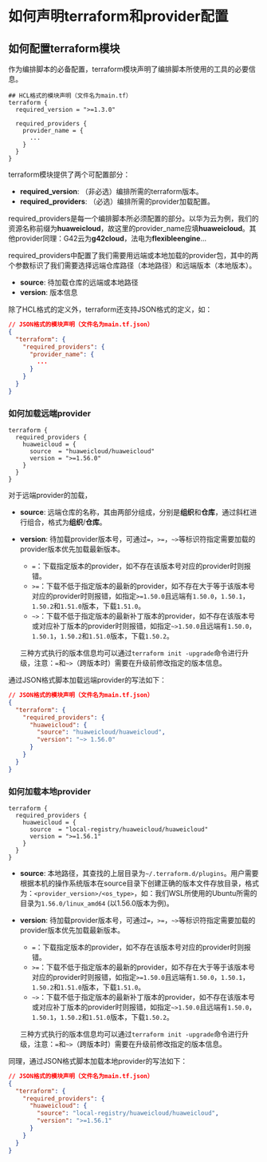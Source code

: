 # 如何声明terraform和provider配置

## 如何配置terraform模块

作为编排脚本的必备配置，terraform模块声明了编排脚本所使用的工具的必要信息。

```hcl
## HCL格式的模块声明（文件名为main.tf）
terraform {
  required_version = ">=1.3.0"

  required_providers {
    provider_name = {
      ...
    }
  }
}
```

terraform模块提供了两个可配置部分：
+ **required_version**: （非必选）编排所需的terraform版本。
+ **required_providers**: （必选）编排所需的provider加载配置。

required_providers是每一个编排脚本所必须配置的部分。以华为云为例，我们的资源名称前缀为**huaweicloud**，故这里的provider_name应填**huaweicloud**。其他provider同理：G42云为**g42cloud**，法电为**flexibleengine**...

required_providers中配置了我们需要用远端或本地加载的provider包，其中的两个参数标识了我们需要选择远端仓库路径（本地路径）和远端版本（本地版本）。

+ **source**: 待加载仓库的远端或本地路径
+ **version**: 版本信息

除了HCL格式的定义外，terraform还支持JSON格式的定义，如：

```json
// JSON格式的模块声明（文件名为main.tf.json）
{
  "terraform": {
    "required_providers": {
      "provider_name": {
        ...
      }
    }
  }
}
```

### 如何加载远端provider

```hcl
terraform {
  required_providers {
    huaweicloud = {
      source  = "huaweicloud/huaweicloud"
      version = ">=1.56.0"
    }
  }
}
```

对于远端provider的加载，

+ **source**: 远端仓库的名称，其由两部分组成，分别是**组织**和**仓库**，通过斜杠进行组合，格式为**组织**/**仓库**。
+ **version**: 待加载provider版本号，可通过`=`，`>=`，`~>`等标识符指定需要加载的provider版本优先加载最新版本。
  - `=`：下载指定版本的provider，如不存在该版本号对应的provider时则报错。
  - `>=`：下载不低于指定版本的最新的provider，如不存在大于等于该版本号对应的provider时则报错，如指定`>=1.50.0`且远端有`1.50.0`，`1.50.1`，`1.50.2`和`1.51.0`版本，下载`1.51.0`。
  - `~>`：下载不低于指定版本的最新补丁版本的provider，如不存在该版本号或对应补丁版本的provider时则报错，如指定`~>1.50.0`且远端有`1.50.0`，`1.50.1`，`1.50.2`和`1.51.0`版本，下载`1.50.2`。

  三种方式执行的版本信息均可以通过`terraform init -upgrade`命令进行升级，注意：`=`和`~>`（跨版本时）需要在升级前修改指定的版本信息。

通过JSON格式脚本加载远端provider的写法如下：

```json
// JSON格式的模块声明（文件名为main.tf.json）
{
  "terraform": {
    "required_providers": {
      "huaweicloud": {
        "source": "huaweicloud/huaweicloud",
        "version": "~> 1.56.0"
      }
    }
  }
}
```

### 如何加载本地provider

```hcl
terraform {
  required_providers {
    huaweicloud = {
      source  = "local-registry/huaweicloud/huaweicloud"
      version = ">=1.56.1"
    }
  }
}
```

+ **source**: 本地路径，其查找的上层目录为`~/.terraform.d/plugins`。用户需要根据本机的操作系统版本在source目录下创建正确的版本文件存放目录，格式为：`<provider_version>/<os_type>`，如：我们WSL所使用的Ubuntu所需的目录为`1.56.0/linux_amd64` (以1.56.0版本为例)。
+ **version**: 待加载provider版本号，可通过`=`，`>=`，`~>`等标识符指定需要加载的provider版本优先加载最新版本。
  - `=`：下载指定版本的provider，如不存在该版本号对应的provider时则报错。
  - `>=`：下载不低于指定版本的最新的provider，如不存在大于等于该版本号对应的provider时则报错，如指定`>=1.50.0`且远端有`1.50.0`，`1.50.1`，`1.50.2`和`1.51.0`版本，下载`1.51.0`。
  - `~>`：下载不低于指定版本的最新补丁版本的provider，如不存在该版本号或对应补丁版本的provider时则报错，如指定`~>1.50.0`且远端有`1.50.0`，`1.50.1`，`1.50.2`和`1.51.0`版本，下载`1.50.2`。

  三种方式执行的版本信息均可以通过`terraform init -upgrade`命令进行升级，注意：`=`和`~>`（跨版本时）需要在升级前修改指定的版本信息。

同理，通过JSON格式脚本加载本地provider的写法如下：

```json
// JSON格式的模块声明（文件名为main.tf.json）
{
  "terraform": {
    "required_providers": {
      "huaweicloud": {
        "source": "local-registry/huaweicloud/huaweicloud",
        "version": ">=1.56.1"
      }
    }
  }
}
```
